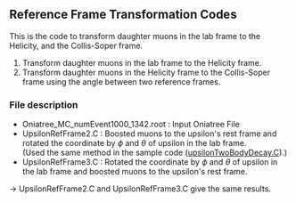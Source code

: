 ## Reference Frame Transformation Codes
This is the code to transform daughter muons in the lab frame to the Helicity, and the Collis-Soper frame.
1. Transform daughter muons in the lab frame to the Helicity frame.
2. Transform daughter muons in the Helicity frame to the Collis-Soper frame using the angle between two reference frames.

### File description
- Oniatree_MC_numEvent1000_1342.root : Input Oniatree File
- UpsilonRefFrame2.C : Boosted muons to the upsilon's rest frame and rotated the coordinate by $\phi$ and $\theta$ of upsilon in the lab frame.<br />
(Used the same method in the sample code ([upsilonTwoBodyDecay.C](https://github.com/flodamas/UpsilonPolarization_2018PbPb/blob/main/upsilonTwoBodyDecay.C)).)
- UpsilonRefFrame3.C : Rotated the coordinate by $\phi$ and $\theta$ of upsilon in the lab frame and boosted muons to the upsilon's rest frame.

-> UpsilonRefFrame2.C and UpsilonRefFrame3.C give the same results.
